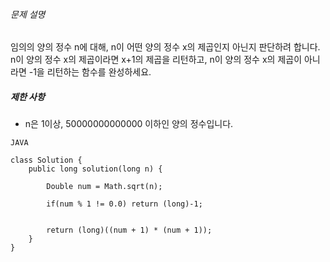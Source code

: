 ###### 문제 설명

임의의 양의 정수 n에 대해, n이 어떤 양의 정수 x의 제곱인지 아닌지 판단하려 합니다.  
n이 양의 정수 x의 제곱이라면 x+1의 제곱을 리턴하고, n이 양의 정수 x의 제곱이 아니라면 -1을 리턴하는 함수를 완성하세요.

##### 제한 사항

-   n은 1이상, 50000000000000 이하인 양의 정수입니다.


```
JAVA

class Solution {
    public long solution(long n) {
        
        Double num = Math.sqrt(n);
        
        if(num % 1 != 0.0) return (long)-1;
        
        
        return (long)((num + 1) * (num + 1));
    }
}
```

